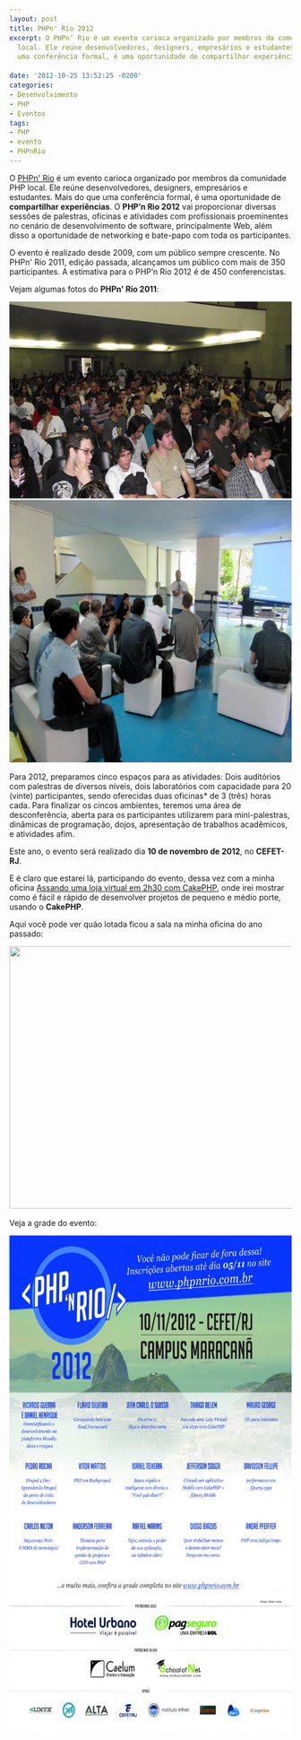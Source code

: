 ```yaml
---
layout: post
title: PHPn' Rio 2012
excerpt: O PHPn’ Rio é um evento carioca organizado por membros da comunidade PHP
  local. Ele reúne desenvolvedores, designers, empresários e estudantes. Mais do que
  uma conferência formal, é uma oportunidade de compartilhar experiências.

date: '2012-10-25 13:52:25 -0200'
categories:
- Desenvolvimento
- PHP
- Eventos
tags:
- PHP
- evento
- PHPnRio
---
```

O <a href="http://phpnrio.com.br/" target="_blank">PHPn' Rio</a> é um evento carioca organizado por membros da comunidade PHP local. Ele reúne desenvolvedores, designers, empresários e estudantes. Mais do que uma conferência formal, é uma oportunidade de <strong>compartilhar experiências</strong>. O <strong>PHP’n Rio 2012</strong> vai proporcionar diversas sessões de palestras, oficinas e atividades com profissionais proeminentes no cenário de desenvolvimento de software, principalmente Web, além disso a oportunidade de networking e bate-papo com toda os participantes.

O evento é realizado desde 2009, com um público sempre crescente. No PHPn' Rio 2011, edição passada, alcançamos um público com mais de 350 participantes. A estimativa para o PHP’n Rio 2012 é de 450 conferencistas.

Vejam algumas fotos do <strong>PHPn' Rio 2011</strong>:

<img class="aligncenter size-thumbnail wp-image-2713" title="Auditório 1" src="/assets/uploads/2012/10/auditorio1-624x351.jpg" alt="" width="624" height="351" />

<img class="aligncenter size-thumbnail wp-image-2716" title="Desconferência" src="/assets/uploads/2012/10/desconferencia-624x468.jpg" alt="" width="624" height="468" />

Para 2012, preparamos cinco espaços para as atividades: Dois auditórios com palestras de diversos níveis, dois laboratórios com capacidade para 20 (vinte) participantes, sendo oferecidas duas oficinas* de 3 (três) horas cada. Para finalizar os cincos ambientes, teremos uma área de desconferência, aberta para os participantes utilizarem para mini-palestras, dinâmicas de programação, dojos, apresentação de trabalhos acadêmicos, e atividades afim.

Este ano, o evento será realizado dia <strong>10 de novembro de 2012</strong>, no <strong>CEFET-RJ</strong>.

E é claro que estarei lá, participando do evento, dessa vez com a minha oficina <a href="http://phpnrio.com.br/2012/assando-uma-loja-virtual-em-2h30-com-cakephp" target="_blank">Assando uma loja virtual em 2h30 com CakePHP</a>, onde irei mostrar como é fácil e rápido de desenvolver projetos de pequeno e médio porte, usando o <strong>CakePHP</strong>.

Aqui você pode ver quão lotada ficou a sala na minha oficina do ano passado:

<img class="aligncenter size-thumbnail wp-image-2717" title="Laboratório" src="/assets/uploads/2012/10/Laboratório-624x468.jpg" alt="" width="624" height="468" />

Veja a grade do evento:

<a href="http://phpnrio.com.br/"><img class="aligncenter  wp-image-2719" title="Banner PHP'n Rio 2012" src="/assets/uploads/2012/10/banner_web_phpinrio2012-721x1024.jpg" alt="" width="625" height="887" /></a>

